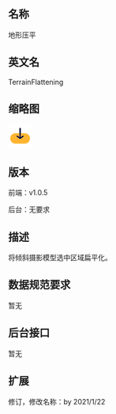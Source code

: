 ## 名称
地形压平

## 英文名
TerrainFlattening

## 缩略图
![](./logo.png)

## 版本
前端：v1.0.5

后台：无要求  

## 描述
将倾斜摄影模型选中区域扁平化。

## 数据规范要求
暂无

## 后台接口
暂无

## 扩展
修订，修改名称：by 2021/1/22
